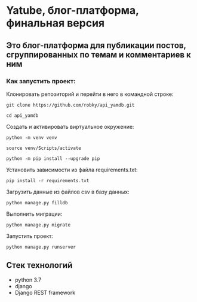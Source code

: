 # Yatube, блог-платформа, финальная версия

## Это блог-платформа для публикации постов, сгруппированных по темам и комментариев к ним

### Как запустить проект:

Клонировать репозиторий и перейти в него в командной строке:

```
git clone https://github.com/robky/api_yamdb.git
```

```
cd api_yamdb
```

Cоздать и активировать виртуальное окружение:

```
python -m venv venv
```

```
source venv/Scripts/activate
```

```
python -m pip install --upgrade pip
```

Установить зависимости из файла requirements.txt:

```
pip install -r requirements.txt
```

Загрузить данные из файлов csv в базу данных:

```
python manage.py filldb
```

Выполнить миграции:

```
python manage.py migrate
```

Запустить проект:

```
python manage.py runserver
```

## Стек технологий

- python 3.7
- django
- Django REST framework

